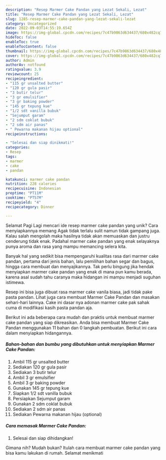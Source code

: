 ```yaml
---
description: "Resep Marmer Cake Pandan yang Lezat Sekali, Lezat"
title: "Resep Marmer Cake Pandan yang Lezat Sekali, Lezat"
slug: 1285-resep-marmer-cake-pandan-yang-lezat-sekali-lezat
category: Uncategorized
date: 2022-09-03T14:55:19.654Z
image: https://img-global.cpcdn.com/recipes/7c47b9863d634437/680x482cq70/marmer-cake-pandan-foto-resep-utama.jpg
hideToc: false
enableToc: true
enableTocContent: false
thumbnail: https://img-global.cpcdn.com/recipes/7c47b9863d634437/680x482cq70/marmer-cake-pandan-foto-resep-utama.jpg
cover: https://img-global.cpcdn.com/recipes/7c47b9863d634437/680x482cq70/marmer-cake-pandan-foto-resep-utama.jpg
author: Admin
authorAv: notfound
ratingvalue: 3.9
reviewcount: 25
recipeingredient:
- "115 gr unsalted butter"
- "120 gr gula pasir"
- "3 butir telur"
- "3 gr emulsifier"
- "3 gr baking powder"
- "145 gr tepung kue"
- "1/2 sdt vanilla bubuk"
- "Sejumput garam"
- "2 sdm coklat bubuk"
- "2 sdm air panas"
- " Pewarna makanan hijau optional"
recipeinstructions:

- "Selesai dan siap dinikmati!"
categories:
- Resep
tags:
- marmer
- cake
- pandan

katakunci: marmer cake pandan 
nutrition: 228 calories
recipecuisine: Indonesian
preptime: "PT11M"
cooktime: "PT57M"
recipeyield: "4"
recipecategory: Dinner

---
```



Selamat Pagi Lagi mencari ide resep marmer cake pandan yang unik? Cara menyiapkannya memang Agak tidak terlalu sulit namun tidak gampang juga. Kalau salah mengolah maka hasilnya tidak akan memuaskan dan justru cenderung tidak enak. Padahal marmer cake pandan yang enak selayaknya punya aroma dan rasa yang mampu memancing selera kita.


Banyak hal yang sedikit bisa mempengaruhi kualitas rasa dari marmer cake pandan, pertama dari jenis bahan, lalu pemilihan bahan segar dan bagus, hingga cara membuat dan menyajikannya. Tak perlu bingung jika hendak menyiapkan marmer cake pandan yang enak di mana pun kamu berada, karena asal sudah tahu caranya maka hidangan ini mampu menjadi suguhan istimewa.

Resep ini bisa juga dibuat rasa marmer cake vanila biasa, jadi tidak pake pasta pandan. Lihat juga cara membuat Marmer Cake Pandan dan masakan sehari-hari lainnya. Cake ini dasar nya adonan marmer cake pak sahak cuma di modifikasi kasih pasta pandan aja.


Berikut ini ada beberapa cara mudah dan praktis untuk membuat marmer cake pandan yang siap dikreasikan. Anda bisa membuat Marmer Cake Pandan menggunakan 11 bahan dan 0 langkah pembuatan. Berikut ini cara dalam menyiapkan hidangannya.

<!--inarticleads1-->

##### Bahan-bahan dan bumbu yang dibutuhkan untuk menyiapkan Marmer Cake Pandan:

1. Ambil 115 gr unsalted butter
1. Sediakan 120 gr gula pasir
1. Sediakan 3 butir telur
1. Ambil 3 gr emulsifier
1. Ambil 3 gr baking powder
1. Gunakan 145 gr tepung kue
1. Siapkan 1/2 sdt vanilla bubuk
1. Persiapkan Sejumput garam
1. Gunakan 2 sdm coklat bubuk
1. Sediakan 2 sdm air panas
1. Sediakan  Pewarna makanan hijau (optional)




<!--inarticleads2-->

##### Cara memasak Marmer Cake Pandan:


1. Selesai dan siap dihidangkan!



Gimana nih? Mudah bukan? Itulah cara membuat marmer cake pandan yang bisa kamu lakukan di rumah. Selamat menikmati
